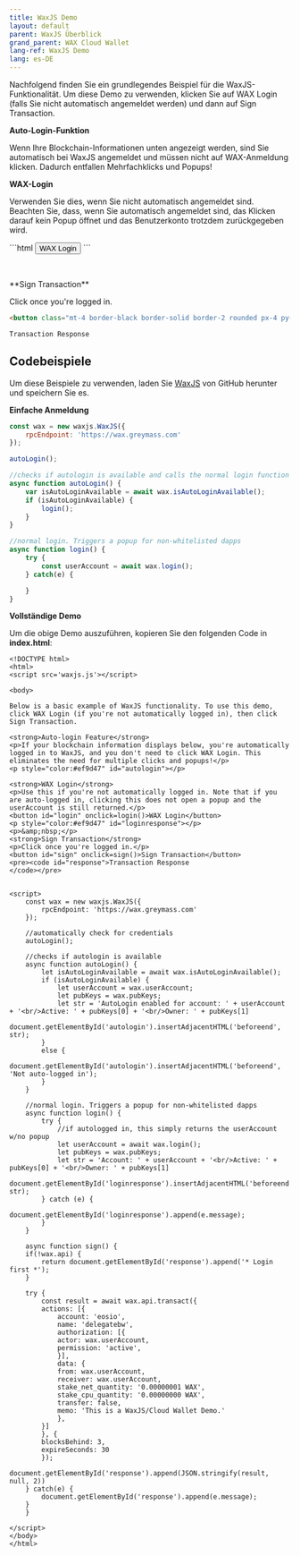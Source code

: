 ```yaml
---
title: WaxJS Demo
layout: default
parent: WaxJS Überblick
grand_parent: WAX Cloud Wallet
lang-ref: WaxJS Demo
lang: es-DE
---
```


Nachfolgend finden Sie ein grundlegendes Beispiel für die WaxJS-Funktionalität. Um diese Demo zu verwenden, klicken Sie auf WAX Login (falls Sie nicht automatisch angemeldet werden) und dann auf Sign Transaction.

**Auto-Login-Funktion**
<p>Wenn Ihre Blockchain-Informationen unten angezeigt werden, sind Sie automatisch bei WaxJS angemeldet und müssen nicht auf WAX-Anmeldung klicken. Dadurch entfallen Mehrfachklicks und Popups!</p>
<p style="color:#ef9d47" id="autologin"></p>

**WAX-Login**
<p>Verwenden Sie dies, wenn Sie nicht automatisch angemeldet sind. Beachten Sie, dass, wenn Sie automatisch angemeldet sind, das Klicken darauf kein Popup öffnet und das Benutzerkonto trotzdem zurückgegeben wird.</p>
```html
<button class="text-md mt-4 border-black border-solid border-2 rounded px-4 py-2 w-40" id="login" onclick=login() >WAX Login</button>
```
<p style="color:#ef9d47" id="loginresponse"></p>
<p>&nbsp;</p>
**Sign Transaction**
<p>Click once you're logged in.</p>

```html
<button class="mt-4 border-black border-solid border-2 rounded px-4 py-2 w-40" id="sign" onclick=sign() >Sign Transaction</button>
```

<code id="response">Transaction Response</code>



## Codebeispiele

Um diese Beispiele zu verwenden, laden Sie [WaxJS](https://raw.githubusercontent.com/worldwide-asset-exchange/waxjs/develop/dist-web/waxjs.js) von GitHub herunter und speichern Sie es.

**Einfache Anmeldung**

```js
const wax = new waxjs.WaxJS({
    rpcEndpoint: 'https://wax.greymass.com'
});

autoLogin(); 

//checks if autologin is available and calls the normal login function if it is 
async function autoLogin() { 
    var isAutoLoginAvailable = await wax.isAutoLoginAvailable(); 
    if (isAutoLoginAvailable) { 
        login(); 
    } 
} 

//normal login. Triggers a popup for non-whitelisted dapps
async function login() { 
    try { 
        const userAccount = await wax.login();  
    } catch(e) { 

    } 
} 
```

**Vollständige Demo**

Um die obige Demo auszuführen, kopieren Sie den folgenden Code in **index.html**:

```
<!DOCTYPE html>
<html>
<script src='waxjs.js'></script>

<body>

Below is a basic example of WaxJS functionality. To use this demo, click WAX Login (if you're not automatically logged in), then click Sign Transaction.

<strong>Auto-login Feature</strong>
<p>If your blockchain information displays below, you're automatically logged in to WaxJS, and you don't need to click WAX Login. This eliminates the need for multiple clicks and popups!</p>
<p style="color:#ef9d47" id="autologin"></p>

<strong>WAX Login</strong>
<p>Use this if you're not automatically logged in. Note that if you are auto-logged in, clicking this does not open a popup and the userAccount is still returned.</p>
<button id="login" onclick=login()>WAX Login</button>
<p style="color:#ef9d47" id="loginresponse"></p>
<p>&amp;nbsp;</p>
<strong>Sign Transaction</strong>
<p>Click once you're logged in.</p>
<button id="sign" onclick=sign()>Sign Transaction</button>
<pre><code id="response">Transaction Response
</code></pre>


<script>
    const wax = new waxjs.WaxJS({
        rpcEndpoint: 'https://wax.greymass.com'
    });

    //automatically check for credentials
    autoLogin();

    //checks if autologin is available 
    async function autoLogin() {
        let isAutoLoginAvailable = await wax.isAutoLoginAvailable();
        if (isAutoLoginAvailable) {
            let userAccount = wax.userAccount;
            let pubKeys = wax.pubKeys;
            let str = 'AutoLogin enabled for account: ' + userAccount + '<br/>Active: ' + pubKeys[0] + '<br/>Owner: ' + pubKeys[1]
            document.getElementById('autologin').insertAdjacentHTML('beforeend', str);
        }
        else {
            document.getElementById('autologin').insertAdjacentHTML('beforeend', 'Not auto-logged in');
        }
    }

    //normal login. Triggers a popup for non-whitelisted dapps
    async function login() {
        try {
            //if autologged in, this simply returns the userAccount w/no popup
            let userAccount = await wax.login();
            let pubKeys = wax.pubKeys;
            let str = 'Account: ' + userAccount + '<br/>Active: ' + pubKeys[0] + '<br/>Owner: ' + pubKeys[1]
            document.getElementById('loginresponse').insertAdjacentHTML('beforeend', str);
        } catch (e) {
            document.getElementById('loginresponse').append(e.message);
        }
    } 

    async function sign() {
    if(!wax.api) {
        return document.getElementById('response').append('* Login first *');
    }

    try {
        const result = await wax.api.transact({
        actions: [{
            account: 'eosio',
            name: 'delegatebw',
            authorization: [{
            actor: wax.userAccount,
            permission: 'active',
            }],
            data: {
            from: wax.userAccount,
            receiver: wax.userAccount,
            stake_net_quantity: '0.00000001 WAX',
            stake_cpu_quantity: '0.00000000 WAX',
            transfer: false,
            memo: 'This is a WaxJS/Cloud Wallet Demo.'
            },
        }]
        }, {
        blocksBehind: 3,
        expireSeconds: 30
        });
        document.getElementById('response').append(JSON.stringify(result, null, 2))
    } catch(e) {
        document.getElementById('response').append(e.message);
    }
    }

</script>
</body>
</html>

```
